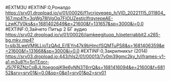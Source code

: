 #EXTM3U
#EXTINF:0,Роналдо 
https://srv01.dropload.io/v/01/00026/f1vcrioveqep_h/VID_20221115_011804_167.mp4?t=3qWg78lVgOq7FIOUZestjclfrqyrepeAE-LzwK7V0ks&s=1681402649&e=21600&f=131657&sp=3000&i=0.0
#EXTINF:0,Зайчето Питър 2 БГ аудио 
https://srv02.dropload.io/v/01/00026/iamkeegjtuoq_h/peterrabbit2.x265-bg.mkv.mp4?t=sib3LweVM9LLjoTzQAd_Ei1EYn47k9bHmcfSQMTuPS8&s=1681406359&e=21600&f=131668&sp=3000&i=0.0
#EXTINF:0,Закрилникът (2014)
https://srv03.dropload.io:443/hls2/01/00013/7v0m39gmc2ky_h/iframes-v1-a1.m3u8?t=5nTEqcr-J5i7FRZNzCoBJLltoegoqjK9e6yNN3T6rrQ&s=1681416094&e=21600&f=68152&srv=srv01&i=0.0&sp=0&p1=srv01&p2=srv01

